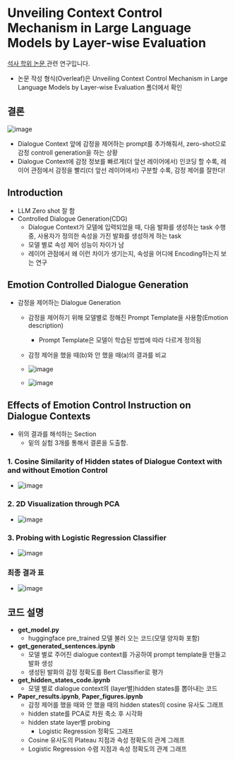 # Unveiling Context Control Mechanism in Large Language Models by Layer-wise Evaluation
[석사 학위 논문 ](https://github.com/Songwooseok123/Master-s-thesis/blob/main/%EC%86%A1%EC%9A%B0%EC%84%9D_%EC%84%9D%EC%82%AC%ED%95%99%EC%9C%84%EC%B2%AD%EA%B5%AC%EB%85%BC%EB%AC%B8%20(1).pdf)관련 연구입니다.
- 논문 작성 형식(Overleaf)은 Unveiling Context Control Mechanism in Large Language Models by Layer-wise Evaluation 폴더에서 확인  

## 결론 
![image](https://github.com/Songwooseok123/Master-s-thesis/assets/80091008/50b5da15-426d-4054-b19e-5e468e779d07)

- Dialogue Context 앞에 감정을 제어하는 prompt를 추가해줘서, zero-shot으로 감정 controll generation을 하는 상황 
- Dialogue Context에 감정 정보를 빠르게(더 앞선 레이어에서) 인코딩 할 수록, 레이어 관점에서 감정을 빨리(더 앞선 레이어에서) 구분할 수록, 감정 제어를 잘한다!

## Introduction
- LLM Zero shot 잘 함
- Controlled Dialogue Generation(CDG)
  - Dialogue Context가 모델에 입력되었을 때, 다음 발화를 생성하는 task 수행 중, 사용자가 정의한 속성을 가진 발화를 생성하게 하는 task
  - 모델 별로 속성 제어 성능이 차이가 남
  - 레이어 관점에서 왜 이런 차이가 생기는지, 속성을 어디에 Encoding하는지 보는 연구

## Emotion Controlled Dialogue Generation
- 감정을 제어하는 Dialogue Generation
  - 감정을 제어하기 위해 모델별로 정해진 Prompt Template을 사용함(Emotion description)
    - Prompt Template은 모델이 학습된 방법에 따라 다르게 정의됨
  - 감정 제어을 했을 때(b)와 안 했을 때(a)의 결과를 비교
  - ![image](https://github.com/Songwooseok123/Master-s-thesis/assets/80091008/10cb82da-16cd-487e-af9e-5f4297433442)

  - ![image](https://github.com/Songwooseok123/Master-s-thesis/assets/80091008/c0434aca-305c-495e-a43f-acc01e6bb6c1)

## Effects of Emotion Control Instruction on Dialogue Contexts
- 위의 결과를 해석하는 Section
  - 밑의 실험 3개를 통해서 결론을 도출함.
### 1. Cosine Similarity of Hidden states of Dialogue Context with and without Emotion Control
  - ![image](https://github.com/Songwooseok123/Master-s-thesis/assets/80091008/c1d555db-5ede-4f92-ab17-a4a46358c123)
### 2. 2D Visualization through PCA
  - ![image](https://github.com/Songwooseok123/Master-s-thesis/assets/80091008/d8e53a58-e748-4177-94ec-0a0ceeea1689)
### 3. Probing with Logistic Regression Classifier
  - ![image](https://github.com/Songwooseok123/Master-s-thesis/assets/80091008/26904a66-27c2-4011-acc8-cc50adc40442)
### 최종 결과 표 
- ![image](https://github.com/Songwooseok123/Master-s-thesis/assets/80091008/d689aff8-7858-4df0-9245-85d8243ede34)




## 코드 설명
- **get_model.py**
  - huggingface pre_trained 모델 불러 오는 코드(모델 양자화 포함)
- **get_generated_sentences.ipynb**
  - 모델 별로 주어진 dialogue context를 가공하여 prompt template을 만들고 발화 생성
  - 생성된 발화의 감정 정확도를 Bert Classifier로 평가
- **get_hidden_states_code.ipynb**
  - 모델 별로 dialogue context의 (layer별)hidden states를 뽑아내는 코드 
- **Paper_results.ipynb**, **Paper_figures.ipynb**
  - 감정 제어를 했을 때와 안 했을 때의 hidden states의 cosine 유사도 그래프 
  - hidden state를 PCA로 차원 축소 후 시각화 
  - hidden state layer별 probing
    - Logistic Regression 정확도 그래프
  - Cosine 유사도의 Plateau 지점과 속성 정확도의 관계 그래프
  - Logistic Regression 수렴 지점과 속성 정확도의 관계 그래프

